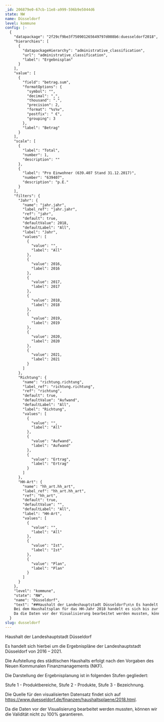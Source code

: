 ```yaml
---
_id: 206879e0-67cb-11e8-a999-596b9e5044d6
state: NW
name: Düsseldorf
level: kommune
config: |-
  {
    "datapackage": "2f29cf9be3f750901265649797d008b6:duesseldorf2018",
    "hierarchies": [
      {
        "datapackageHierarchy": "administrative_classification",
        "url": "administrative_classification",
        "label": "Ergebnisplan"
      }
    ],
    "value": [
      {
        "field": "betrag.sum",
        "formatOptions": {
          "symbol": "",
          "decimal": ",",
          "thousand": ".",
          "precision": 2,
          "format": "%s%v",
          "postfix": " €",
          "grouping": 3
        },
        "label": "Betrag"
      }
    ],
    "scale": [
      {
        "label": "Total",
        "number": 1,
        "description": ""
      },
      {
        "label": "Pro Einwohner (639.407 Stand 31.12.2017)",
        "number": "639407",
        "description": "p.E."
      }
    ],
    "filters": {
      "Jahr": {
        "name": "jahr.jahr",
        "label_ref": "jahr.jahr",
        "ref": "jahr",
        "default": true,
        "defaultValue": 2018,
        "defaultLabel": "All",
        "label": "Jahr",
        "values": [
          {
            "value": "",
            "label": "All"
          },
          {
            "value": 2016,
            "label": 2016
          },
          {
            "value": 2017,
            "label": 2017
          },
          {
            "value": 2018,
            "label": 2018
          },
          {
            "value": 2019,
            "label": 2019
          },
          {
            "value": 2020,
            "label": 2020
          },
          {
            "value": 2021,
            "label": 2021
          }
        ]
      },
      "Richtung": {
        "name": "richtung.richtung",
        "label_ref": "richtung.richtung",
        "ref": "richtung",
        "default": true,
        "defaultValue": "Aufwand",
        "defaultLabel": "All",
        "label": "Richtung",
        "values": [
          {
            "value": "",
            "label": "All"
          },
          {
            "value": "Aufwand",
            "label": "Aufwand"
          },
          {
            "value": "Ertrag",
            "label": "Ertrag"
          }
        ]
      },
      "HH-Art": {
        "name": "hh_art.hh_art",
        "label_ref": "hh_art.hh_art",
        "ref": "hh_art",
        "default": true,
        "defaultValue": "",
        "defaultLabel": "All",
        "label": "HH-Art",
        "values": [
          {
            "value": "",
            "label": "All"
          },
          {
            "value": "Ist",
            "label": "Ist"
          },
          {
            "value": "Plan",
            "label": "Plan"
          }
        ]
      }
    },
    "level": "kommune",
    "state": "NW",
    "name": "Düsseldorf",
    "text": "##Haushalt der Landeshauptstadt Düsseldorf\n\n Es handelt sich hierbei um die Ergebnispläne der Landeshauptstadt Düsseldorf von 2016 – 2021.\n\nDie Aufstellung des städtischen Haushalts erfolgt nach den Vorgaben des Neuen Kommunalen Finanzmanagements (NKF).\n\nDie Darstellung der Ergebnisplanung ist in folgenden Stufen gegliedert:\n\nStufe 1 - Produktbereiche,\nStufe 2 - Produkte,\nStufe 3 - Position.\n\nDie Quelle für den visualisierten Datensatz findet sich auf [https://www.duesseldorf.de/finanzen/haushaltsplaene/2018.html](https://www.duesseldorf.de/finanzen/haushaltsplaene/2018.html). \n\n
    Bei dem Haushaltsplan für das HH-Jahr 2018 handelt es sich bis zur Genehmigung durch die Aufsichtsbehörde um einen Entwurf.
    Da die Daten vor der Visualisierung bearbeitet werden mussten, können wir die Validität nicht zu 100% garantieren."
  }
slug: dusseldorf
---
```

Haushalt der Landeshauptstadt Düsseldorf

Es handelt sich hierbei um die Ergebnispläne der Landeshauptstadt Düsseldorf von 2016 – 2021.

Die Aufstellung des städtischen Haushalts erfolgt nach den Vorgaben des Neuen Kommunalen Finanzmanagements (NKF).

Die Darstellung der Ergebnisplanung ist in folgenden Stufen gegliedert:

Stufe 1 - Produktbereiche,
Stufe 2 - Produkte,
Stufe 3 - Bezeichnung.

Die Quelle für den visualisierten Datensatz findet sich auf https://www.duesseldorf.de/finanzen/haushaltsplaene/2018.html.

Da die Daten vor der Visualisierung bearbeitet werden mussten, können wir die Validität nicht zu 100% garantieren.
